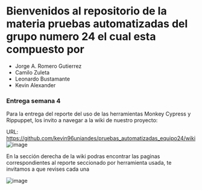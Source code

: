 # Bienvenidos al repositorio de la materia pruebas automatizadas del grupo numero 24 el cual esta compuesto por

* Jorge A. Romero Gutierrez
* Camilo Zuleta
* Leonardo Bustamante
* Kevin Alexander

### Entrega semana 4

Para la entrega del reporte del uso de las herramientas Monkey Cypress y Rippuppet, los invito a navegar a la wiki de nuestro proyecto:

URL: https://github.com/kevin96uniandes/pruebas_automatizadas_equipo24/wiki
![image](https://user-images.githubusercontent.com/123959005/235336057-3773f2ee-75ce-4cec-aab0-bd683ae5d60a.png)

En la sección derecha de la wiki podras encontrar las paginas correspondientes al reporte seccionado por herramienta usada, te invitamos a que revises cada una

![image](https://user-images.githubusercontent.com/123959005/235336073-b8e1f340-de37-4afd-925a-1e9a0cf4ebb2.png)




